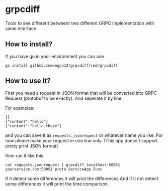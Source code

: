 # grpcdiff
Tools to see different betweenr two different GRPC implementation with same interface

## How to install?
If you have go in your environment you can use
```
go install github.com/egon12/grpcdiff/cmd/grpcdiff
```

## How to use it?
First you need a request in JSON format that will be converted into
GRPC Request (protobuf to be exactly). And seperate it by line

For examples:

```
{}
{"content":"hello"}
{"content":"hello_there"}
```

and you can save it as `requests.jsonrequest` or whatever name you like.
For now please make your request in one line only. (This app doesn't support pretty print
JSON format)

then run it like this.

```
cat requests.jsonrequest | grpcdiff localhost:50051 yourservice.com:50051 proto.ServiceApp Func
```

If it detect some differences it will print the differences 
And if it not detect some differences it will print the time comparison

